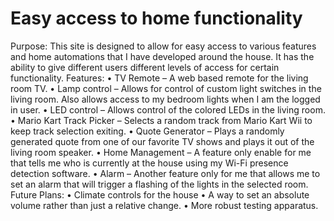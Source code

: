 # Easy access to home functionality 
Purpose: This site is designed to allow for easy access to various features and home automations that I have developed around the house.  It has the ability to give different users different levels of access for certain functionality. 
Features:
•	TV Remote – A web based remote for the living room TV.
•	Lamp control – Allows for control of custom light switches in the living room.  Also allows access to my bedroom lights when I am the logged in user.
•	LED control – Allows control of the colored LEDs in the living room.
•	Mario Kart Track Picker – Selects a random track from Mario Kart Wii to keep track selection exiting.
•	Quote Generator – Plays a randomly generated quote from one of our favorite TV shows and plays it out of the living room speaker.
•	Home Management – A feature only enable for me that tells me who is currently at the house using my Wi-Fi presence detection software.
•	Alarm – Another feature only for me that allows me to set an alarm that will trigger a flashing of the lights in the selected room.
Future Plans:
•	Climate controls for the house
•	A way to set an absolute volume rather than just a relative change.
•	More robust testing apparatus.  
